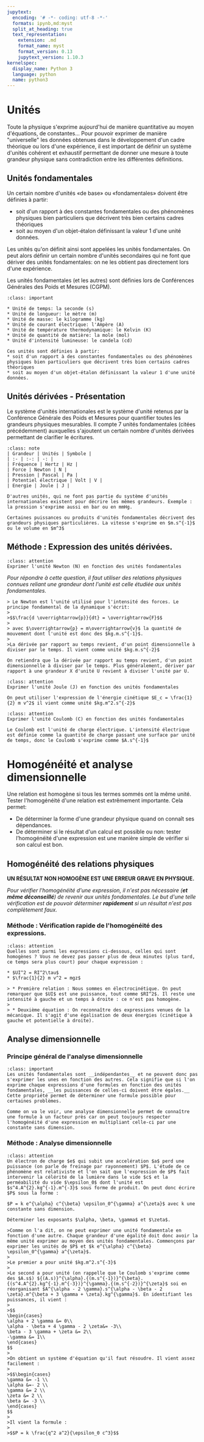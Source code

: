 ```yaml
---
jupytext:
  encoding: '# -*- coding: utf-8 -*-'
  formats: ipynb,md:myst
  split_at_heading: true
  text_representation:
    extension: .md
    format_name: myst
    format_version: 0.13
    jupytext_version: 1.10.3
kernelspec:
  display_name: Python 3
  language: python
  name: python3
---
```


# Unités

Toute la physique s'exprime aujourd'hui de manière quantitative au moyen d'équations, de constantes...  Pour pouvoir exprimer de manière "universelle" les données obtenues dans le développement d'un cadre théorique ou lors d'une expérience, il est important de définir un système d'unités cohérent et exhaustif permettant de donner une mesure à toute grandeur physique sans  contradiction entre les différentes définitions.

## Unités fondamentales


Un certain nombre d'unités «de base» ou «fondamentales» doivent être définies à partir:

* soit d'un rapport à des constantes fondamentales ou des phénomènes physiques bien particuliers que décrivent très bien certains cadres théoriques
* soit au moyen d'un objet-étalon définissant la valeur 1 d'une unité données.

Les unités qu'on définit ainsi sont appelées les unités fondamentales. On peut alors définir un certain nombre d'unités secondaires qui ne font que dériver des unités fondamentales: on ne les obtient pas directement lors d'une expérience.

Les unités fondamentales (et les autres) sont définies lors de Conférences Générales des Poids et Mesures (CGPM).


````{admonition} Fondamental : Les 7 unités fondamentales
:class: important

* Unité de temps: la seconde (s)
* Unité de longueur: le mètre (m)
* Unité de masse: le kilogramme (kg)
* Unité de courant électrique: l'Ampère (A)
* Unité de température thermodynamique: le Kelvin (K)
* Unité de quantité de matière: la mole (mol)
* Unité d'intensité lumineuse: le candela (cd)
````

````{dropdown} Remarque
Ces unités sont définies à partir:
* soit d'un rapport à des constantes fondamentales ou des phénomènes physiques bien particuliers que décrivent très bien certains cadres théoriques
* soit au moyen d'un objet-étalon définissant la valeur 1 d'une unité données.
````

## Unités dérivées - Présentation


Le système d'unités internationales est le système d'unité retenus par la Conférence Générale des Poids et Mesures pour quantifier toutes les grandeurs physiques mesurables. Il compte 7 unités fondamentales (citées précédemment) auxquelles s'ajoutent un certain nombre d'unités dérivées permettant de clarifier le écritures.


````{admonition} Exemples d'unités fondamentales
:class: note
| Grandeur | Unités | Symbole |
| :- | :-: | -: |
| Fréquence | Hertz | Hz |
| Force | Newton | N |
| Pression | Pascal | Pa |
| Potentiel électrique | Volt | V |
| Energie | Joule | J |

````

````{dropdown} Remarque
D'autres unités, qui ne font pas partie du système d'unités internationales existent pour décrire les mêmes grandeurs. Exemple : la pression s'exprime aussi en bar ou en mmHg.

Certaines puissances ou produits d'unités fondamentales décrivent des grandeurs physiques particulières. La vitesse s'exprime en $m.s^{-1}$ ou le volume en $m^3$
````

## Méthode : Expression des unités dérivées.

````{admonition} Exercice 
:class: attention
Exprimer l'unité Newton (N) en fonction des unités fondamentales
````

_Pour répondre à cette question, il faut utiliser des relations physiques connues reliant une grandeur dont l'unité est celle étudiée aux unités fondamentales._

````{dropdown} Correction
> Le Newton est l'unité utilisé pour l'intensité des forces. Le principe fondamental de la dynamique s'écrit:
>
>$$\frac{d \overrightarrow{p}}{dt} = \overrightarrow{F}$$
>
> avec $\overrightarrow{p} = m\overrightarrow{v}$ la quantité de mouvement dont l'unité est donc des $kg.m.s^{-1}$.
>
>La dérivée par rapport au temps revient, d'un point dimensionnelle à diviser par le temps. Il vient comme unité $kg.m.s^{-2}$
````

````{dropdown} A retenir
On retiendra que la dérivée par rapport au temps revient, d'un point dimensionnelle à diviser par le temps. Plus généralement, dériver par rapport à une grandeur X d'unité U revient à diviser l'unité par U.
````

````{admonition} Exercice 
:class: attention
Exprimer l'unité Joule (J) en fonction des unités fondamentales
````

````{dropdown} Correction
On peut utiliser l'expression de l'énergie cinétique $E_c = \frac{1}{2} m v^2$ il vient comme unité $kg.m^2.s^{-2}$
````

````{admonition} Exercice 
:class: attention
Exprimer l'unité Coulomb (C) en fonction des unités fondamentales
````

````{dropdown} Correction
Le Coulomb est l'unité de charge électrique. L'intensité électrique est définie comme la quantité de charge passant une surface par unité de temps, donc le Coulomb s'exprime comme $A.s^{-1}$
````

# Homogénéité et analyse dimensionnelle

Une relation est homogène si tous les termes sommés ont la même unité.  
Tester l'homogénéité d'une relation est extrêmement importante. Cela permet:

* De déterminer la forme d'une grandeur physique quand on connaît ses dépendances.
* De déterminer si le résultat d'un calcul est possible ou non: tester l’homogénéité d'une expression est une manière simple de vérifier si son calcul est bon.

## Homogénéité des relations physiques

__UN RÉSULTAT NON HOMOGÈNE EST UNE ERREUR GRAVE EN PHYSIQUE.__

_Pour vérifier l'homogénéité d'une expression, il n'est pas nécessaire (__et même déconseillé__) de revenir aux unités fondamentales. Le but d'une telle vérification est de pouvoir déterminer __rapidement__ si un résultat n'est pas complètement faux._


### Méthode : Vérification rapide de l'homogénéité des expressions.

````{admonition} Exercice 
:class: attention
Quelles sont parmi les expressions ci-dessous, celles qui sont homogènes ? Vous ne devez pas passer plus de deux minutes (plus tard, ce temps sera plus court) pour chaque expression :

* $UI^2 = RI^2\tau$
* $\frac{1}{2} m v^2 = mgz$
````

````{dropdown} Correction
> * Première relation : Nous sommes en électrocinétique. On peut remarquer que $UI$ est une puissance, tout comme $RI^2$. Il reste une intensité à gauche et un temps à droite : ce n'est pas homogène.
> 
> * Deuxième équation : On reconnaître des expressions venues de la mécanique. Il s'agit d'une égalisation de deux énergies (cinétique à gauche et potentielle à droite).
````

## Analyse dimensionnelle

### Principe général de l'analyse dimensionnelle
````{admonition} Fondamental : 
:class: important
Les unités fondamentales sont __indépendantes__ et ne peuvent donc pas s'exprimer les unes en fonction des autres. Cela signifie que si l'on exprime chaque expressions d'une formules en fonction des unités fondamentales, __les puissances de celles-ci doivent être égales.__ Cette propriété permet de déterminer une formule possible pour certaines problèmes.
````

```{dropdown} Remarque
Comme on va le voir, une analyse dimensionnelle permet de connaître une formule à un facteur près car on peut toujours respecter l'homogénéité d'une expression en multipliant celle-ci par une constante sans dimension.
```

### Méthode : Analyse dimensionnelle

````{admonition} Exercice 
:class: attention
Un électron de charge $e$ qui subit une accelération $a$ perd une puissance (on parle de freinage par rayonnement) $P$. L'étude de ce phénomène est relativiste et l'on sait que l'expression de $P$ fait intervenir la célérité de la lumière dans le vide $c$ et la perméabilité du vide $\epsilon_0$ dont l'unité est $s^4.A^{2}.kg^{-1}.m^{-3}$ sous forme de produit. On peut donc écrire $P$ sous la forme :

$P = k e^{\alpha} c^{\beta} \epsilon_0^{\gamma} a^{\zeta}$ avec k une constante sans dimension.

Déterminer les exposants $\alpha, \beta, \gamma$ et $\zeta$.
````

````{dropdown} Correction
>Comme on l'a dit, on ne peut exprimer une unité fondamentale en fonction d'une autre. Chaque grandeur d'une égalité doit donc avoir la même unité exprimer au moyen des unités fondamentales. Commençons par exprimer les unités de $P$ et $k e^{\alpha} c^{\beta} \epsilon_0^{\gamma} a^{\zeta}$.
>
>Le premier a pour unité $kg.m^2.s^{-3}$
>
>Le second a pour unité (on rappelle que le Coulomb s'exprime comme des $A.s$) ${(A.s)}^{\alpha}.{(m.s^{-1})}^{\beta}.{(s^4.A^{2}.kg^{-1}.m^{-3})}^{\gamma}.{(m.s^{-2})}^{\zeta}$ soi en réorganisant $A^{\alpha - 2 \gamma}.s^{\alpha - \beta - 2 \zeta}.m^{\beta + 3 \gamma + \zeta}.kg^{\gamma}$. En identifiant les puissances, il vient :
>
>$$
\begin{cases}
\alpha + 2 \gamma &= 0\\
\alpha - \beta + 4 \gamma - 2 \zeta&= -3\\
\beta - 3 \gamma + \zeta &= 2\\
-\gamma &= 1\\
\end{cases}
$$
>	
>On obtient un système d'équation qu'il faut résoudre. Il vient assez facilement :
>
>$$\begin{cases}
\gamma &= -1 \\
\alpha &=- 2 \\
\gamma &= 2 \\
\zeta &= 2 \\
\beta &= -3 \\
\end{cases}
$$
>
>Il vient la formule :
>
>$$P = k \frac{q^2 a^2}{\epsilon_0 c^3}$$
````